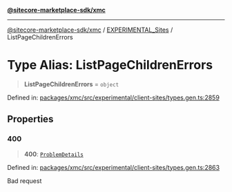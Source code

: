 [**@sitecore-marketplace-sdk/xmc**](../../../../README.md)

***

[@sitecore-marketplace-sdk/xmc](../../../../README.md) / [EXPERIMENTAL\_Sites](../README.md) / ListPageChildrenErrors

# Type Alias: ListPageChildrenErrors

> **ListPageChildrenErrors** = `object`

Defined in: [packages/xmc/src/experimental/client-sites/types.gen.ts:2859](https://github.com/Sitecore/marketplace-sdk/blob/main/packages/xmc/src/experimental/client-sites/types.gen.ts#L2859)

## Properties

### 400

> **400**: [`ProblemDetails`](ProblemDetails.md)

Defined in: [packages/xmc/src/experimental/client-sites/types.gen.ts:2863](https://github.com/Sitecore/marketplace-sdk/blob/main/packages/xmc/src/experimental/client-sites/types.gen.ts#L2863)

Bad request
